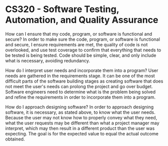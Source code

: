 # CS320 - Software Testing, Automation, and Quality Assurance 

How can I ensure that my code, program, or software is functional and secure? In order to make sure the code, program, or software is functional and secure, I ensure requirements are met, the quality of code is not overlooked, and use test coverage to confirm that everything that needs to be tested is being tested. Code should be simple, clear, and only include what is necessary, avoiding redundancy.

How do I interpret user needs and incorporate them into a program? User needs are gathered in the requirements stage. It can be one of the most difficult parts of the software building stages as creating software that does not meet the user's needs can prolong the project and go over budget. Software engineers need to determine what is the problem being solved and refine the requirements in order to incorporate them into a program.

How do I approach designing software? In order to approach designing software, it is necessary, as stated above, to know what the user needs. Because the user may not know how to properly convey what they need, what the user requests may be different than what a project manager may interpret, which may then result in a different product than the user was expecting. The goal is for the expected value to equal the actual outcome obtained.

